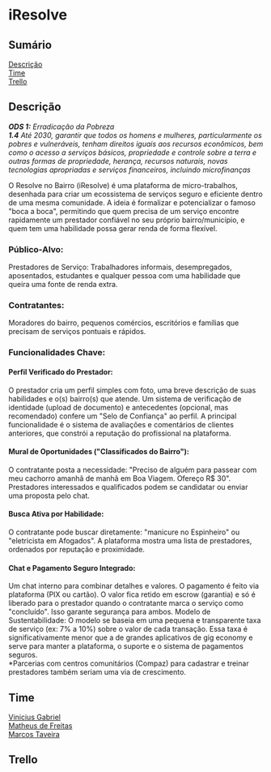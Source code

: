 # iResolve

## Sumário
[Descrição](#descricao) <br />
[Time](#time) <br />
[Trello](#trello) <br />

## Descrição
_**ODS 1:** Erradicação da Pobreza <br />
**1.4** Até 2030, garantir que todos os homens e mulheres, particularmente os pobres e vulneráveis, tenham direitos iguais aos recursos econômicos, bem como o acesso a serviços básicos, propriedade e controle sobre a terra e outras formas de propriedade, herança, recursos naturais, novas tecnologias apropriadas e serviços financeiros, incluindo microfinanças_

O Resolve no Bairro (iResolve) é uma plataforma de micro-trabalhos, desenhada para criar um ecossistema de serviços seguro e eficiente dentro de uma mesma comunidade. A ideia é formalizar e potencializar o famoso "boca a boca", permitindo que quem precisa de um serviço encontre rapidamente um prestador confiável no seu próprio bairro/município, e quem tem uma habilidade possa gerar renda de forma flexível.
### Público-Alvo:
Prestadores de Serviço: Trabalhadores informais, desempregados, aposentados, estudantes e qualquer pessoa com uma habilidade que queira uma fonte de renda extra.
### Contratantes: 
Moradores do bairro, pequenos comércios, escritórios e famílias que precisam de serviços pontuais e rápidos.
### Funcionalidades Chave:
#### Perfil Verificado do Prestador:
O prestador cria um perfil simples com foto, uma breve descrição de suas habilidades e o(s) bairro(s) que atende.
Um sistema de verificação de identidade (upload de documento) e antecedentes (opcional, mas recomendado) confere um "Selo de Confiança" ao perfil.
A principal funcionalidade é o sistema de avaliações e comentários de clientes anteriores, que constrói a reputação do profissional na plataforma.
#### Mural de Oportunidades ("Classificados do Bairro"):
O contratante posta a necessidade: "Preciso de alguém para passear com meu cachorro amanhã de manhã em Boa Viagem. Ofereço R$ 30".
Prestadores interessados e qualificados podem se candidatar ou enviar uma proposta pelo chat.
#### Busca Ativa por Habilidade:
O contratante pode buscar diretamente: "manicure no Espinheiro" ou "eletricista em Afogados". A plataforma mostra uma lista de prestadores, ordenados por reputação e proximidade.
#### Chat e Pagamento Seguro Integrado:
Um chat interno para combinar detalhes e valores.
O pagamento é feito via plataforma (PIX ou cartão). O valor fica retido em escrow (garantia) e só é liberado para o prestador quando o contratante marca o serviço como "concluído". Isso garante segurança para ambos.
Modelo de Sustentabilidade: O modelo se baseia em uma pequena e transparente taxa de serviço (ex: 7% a 10%) sobre o valor de cada transação. Essa taxa é significativamente menor que a de grandes aplicativos de gig economy e serve para manter a plataforma, o suporte e o sistema de pagamentos seguros. <br />
*Parcerias com centros comunitários (Compaz) para cadastrar e treinar prestadores também seriam uma via de crescimento.

## Time
[Vinicius Gabriel](github.com/gitviini) <br />
[Matheus de Freitas](github.com/) <br />
[Marcos Taveira](github.com/) <br />

## Trello
